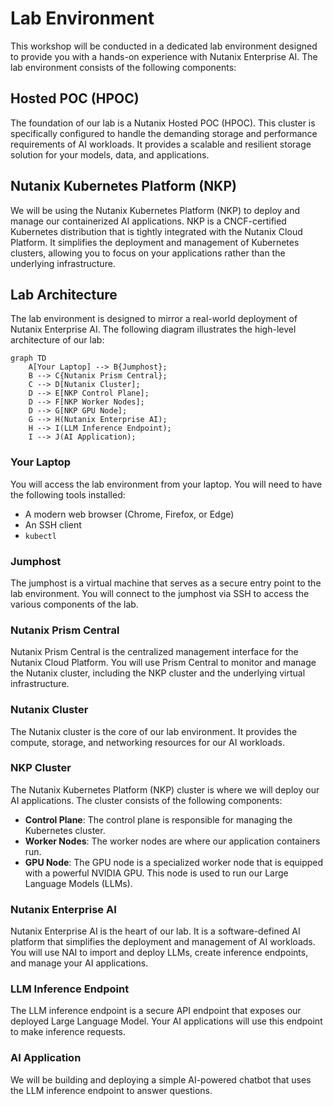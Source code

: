 


# Lab Environment

This workshop will be conducted in a dedicated lab environment designed to provide you with a hands-on experience with Nutanix Enterprise AI. The lab environment consists of the following components:

## Hosted POC (HPOC)

The foundation of our lab is a Nutanix Hosted POC (HPOC). This cluster is specifically configured to handle the demanding storage and performance requirements of AI workloads. It provides a scalable and resilient storage solution for your models, data, and applications.

## Nutanix Kubernetes Platform (NKP)

We will be using the Nutanix Kubernetes Platform (NKP) to deploy and manage our containerized AI applications. NKP is a CNCF-certified Kubernetes distribution that is tightly integrated with the Nutanix Cloud Platform. It simplifies the deployment and management of Kubernetes clusters, allowing you to focus on your applications rather than the underlying infrastructure.

## Lab Architecture

The lab environment is designed to mirror a real-world deployment of Nutanix Enterprise AI. The following diagram illustrates the high-level architecture of our lab:

```mermaid
graph TD
    A[Your Laptop] --> B{Jumphost};
    B --> C{Nutanix Prism Central};
    C --> D[Nutanix Cluster];
    D --> E[NKP Control Plane];
    D --> F[NKP Worker Nodes];
    D --> G[NKP GPU Node];
    G --> H(Nutanix Enterprise AI);
    H --> I(LLM Inference Endpoint);
    I --> J(AI Application);
```

### Your Laptop

You will access the lab environment from your laptop. You will need to have the following tools installed:

*   A modern web browser (Chrome, Firefox, or Edge)
*   An SSH client
*   `kubectl`

### Jumphost

The jumphost is a virtual machine that serves as a secure entry point to the lab environment. You will connect to the jumphost via SSH to access the various components of the lab.

### Nutanix Prism Central

Nutanix Prism Central is the centralized management interface for the Nutanix Cloud Platform. You will use Prism Central to monitor and manage the Nutanix cluster, including the NKP cluster and the underlying virtual infrastructure.

### Nutanix Cluster

The Nutanix cluster is the core of our lab environment. It provides the compute, storage, and networking resources for our AI workloads.

### NKP Cluster

The Nutanix Kubernetes Platform (NKP) cluster is where we will deploy our AI applications. The cluster consists of the following components:

*   **Control Plane**: The control plane is responsible for managing the Kubernetes cluster.
*   **Worker Nodes**: The worker nodes are where our application containers run.
*   **GPU Node**: The GPU node is a specialized worker node that is equipped with a powerful NVIDIA GPU. This node is used to run our Large Language Models (LLMs).

### Nutanix Enterprise AI

Nutanix Enterprise AI is the heart of our lab. It is a software-defined AI platform that simplifies the deployment and management of AI workloads. You will use NAI to import and deploy LLMs, create inference endpoints, and manage your AI applications.

### LLM Inference Endpoint

The LLM inference endpoint is a secure API endpoint that exposes our deployed Large Language Model. Your AI applications will use this endpoint to make inference requests.

### AI Application

We will be building and deploying a simple AI-powered chatbot that uses the LLM inference endpoint to answer questions.


